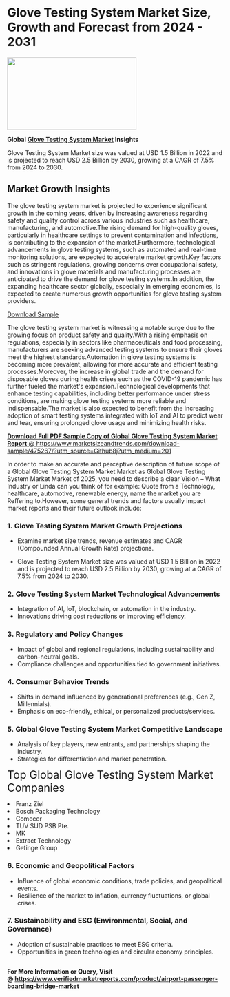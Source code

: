 <H1>Glove Testing System Market Size, Growth and Forecast from 2024 - 2031</H1><img class="aligncenter size-medium wp-image-584254" src="https://thirdeyenews.in/wp-content/uploads/2024/09/Global-Market-Research-300x168.jpeg" alt="" width="300" height="168" /><p><strong>Global&nbsp;<a href="https://www.marketsizeandtrends.com/download-sample/475267/?utm_source=Github8j?utm_medium=201">Glove Testing System Market</a> Insights</strong></p><p>Glove Testing System Market size was valued at USD 1.5 Billion in 2022 and is projected to reach USD 2.5 Billion by 2030, growing at a CAGR of 7.5% from 2024 to 2030.</p><p><h2>Market Growth Insights</h2> <p>The glove testing system market is projected to experience significant growth in the coming years, driven by increasing awareness regarding safety and quality control across various industries such as healthcare, manufacturing, and automotive.The rising demand for high-quality gloves, particularly in healthcare settings to prevent contamination and infections, is contributing to the expansion of the market.Furthermore, technological advancements in glove testing systems, such as automated and real-time monitoring solutions, are expected to accelerate market growth.Key factors such as stringent regulations, growing concerns over occupational safety, and innovations in glove materials and manufacturing processes are anticipated to drive the demand for glove testing systems.In addition, the expanding healthcare sector globally, especially in emerging economies, is expected to create numerous growth opportunities for glove testing system providers.</p> <p><a href="#">Download Sample</a></p> <p>The glove testing system market is witnessing a notable surge due to the growing focus on product safety and quality.With a rising emphasis on regulations, especially in sectors like pharmaceuticals and food processing, manufacturers are seeking advanced testing systems to ensure their gloves meet the highest standards.Automation in glove testing systems is becoming more prevalent, allowing for more accurate and efficient testing processes.Moreover, the increase in global trade and the demand for disposable gloves during health crises such as the COVID-19 pandemic has further fueled the market's expansion.Technological developments that enhance testing capabilities, including better performance under stress conditions, are making glove testing systems more reliable and indispensable.The market is also expected to benefit from the increasing adoption of smart testing systems integrated with IoT and AI to predict wear and tear, ensuring prolonged glove usage and minimizing health risks.</p> <p><a href="#"></p><p><span class=""><strong>Download Full PDF Sample Copy of Global Glove Testing System Market Report</strong> @ <a href="https://www.marketsizeandtrends.com/download-sample/475267/?utm_source=Github8j?utm_medium=201" target="_blank">https://www.marketsizeandtrends.com/download-sample/475267/?utm_source=Github8j?utm_medium=201</a></span></p><p>In order to make an accurate and perceptive description of future scope of a Global&nbsp;Glove Testing System Market Market as Global&nbsp;Glove Testing System Market Market of 2025, you need to describe a clear Vision &ndash; What Industry or Linda can you think of for example: Quote from a Technology, healthcare, automotive, renewable energy, name the market you are Reffering to.However, some general trends and factors usually impact market reports and their future outlook include:</p><h3>1.&nbsp;<strong>Glove Testing System Market Growth Projections</strong></h3><ul><li>Examine market size trends, revenue estimates and CAGR (Compounded Annual Growth Rate) projections.</li><li><p>Glove Testing System Market size was valued at USD 1.5 Billion in 2022 and is projected to reach USD 2.5 Billion by 2030, growing at a CAGR of 7.5% from 2024 to 2030.</p></li></ul><h3>2.&nbsp;<strong>Glove Testing System Market Technological Advancements</strong></h3><ul><li>Integration of AI, IoT, blockchain, or automation in the industry.</li><li>Innovations driving cost reductions or improving efficiency.</li></ul><h3>3.&nbsp;<strong>Regulatory and Policy Changes</strong></h3><ul><li>Impact of global and regional regulations, including sustainability and carbon-neutral goals.</li><li>Compliance challenges and opportunities tied to government initiatives.</li></ul><h3>4.&nbsp;<strong>Consumer Behavior Trends</strong></h3><ul><li>Shifts in demand influenced by generational preferences (e.g., Gen Z, Millennials).</li><li>Emphasis on eco-friendly, ethical, or personalized products/services.</li></ul><h3>5.&nbsp;<strong>Global Glove Testing System Market Competitive Landscape</strong></h3><ul><li>Analysis of key players, new entrants, and partnerships shaping the industry.</li><li>Strategies for differentiation and market penetration.</li></ul><p data-pm-slice="1 1 []"><span style="color: inherit; font-family: inherit; font-size: 25px;">Top Global Glove Testing System Market Companies</span></p><div class="" data-test-id=""><p><li>Franz Ziel</li><li> Bosch Packaging Technology</li><li> Comecer</li><li> TUV SUD PSB Pte.</li><li> MK</li><li> Extract Technology</li><li> Getinge Group</li></p></div><h3>6.&nbsp;<strong>Economic and Geopolitical Factors</strong></h3><ul><li>Influence of global economic conditions, trade policies, and geopolitical events.</li><li>Resilience of the market to inflation, currency fluctuations, or global crises.</li></ul><h3>7.&nbsp;<strong>Sustainability and ESG (Environmental, Social, and Governance)</strong></h3><ul><li>Adoption of sustainable practices to meet ESG criteria.</li><li>Opportunities in green technologies and circular economy principles.</li></ul><h2><strong style="font-size: 14px;">For More Information or Query, Visit @&nbsp;</strong><a style="background-color: #ffffff; font-size: 14px;" href="https://www.marketsizeandtrends.com/report/glove-testing-system-market/" target="_blank">https://www.verifiedmarketreports.com/product/airport-passenger-boarding-bridge-market</a></h2>